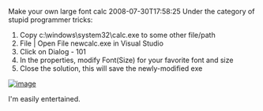 Make your own large font calc
2008-07-30T17:58:25
Under the category of stupid programmer tricks:

  1. Copy c:\windows\system32\calc.exe to some other file/path 
  2. File | Open File newcalc.exe in Visual Studio 
  3. Click on Dialog - 101 
  4. In the properties, modify Font(Size) for your favorite font and size 
  5. Close the solution, this will save the newly-modified exe

[![image](/cdn/images/blog/Makeyourownlargefontcalc_C479/image_thumb.png)](/cdn/images/blog/Makeyourownlargefontcalc_C479/image.png)

I'm easily entertained.
